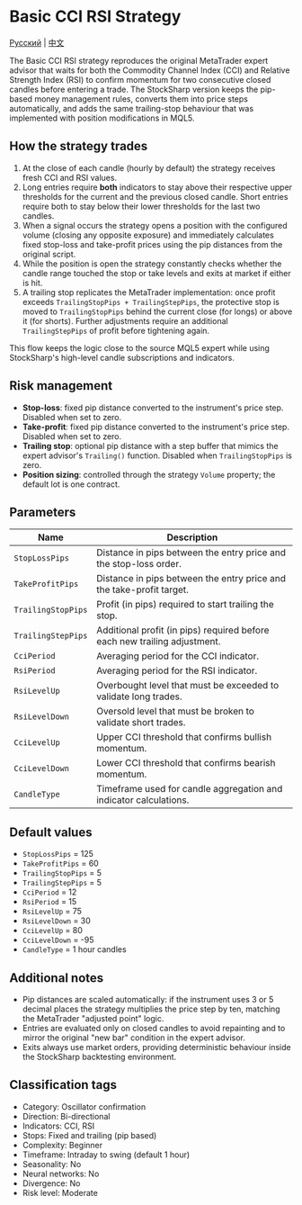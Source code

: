 # Basic CCI RSI Strategy
[Русский](README_ru.md) | [中文](README_cn.md)

The Basic CCI RSI strategy reproduces the original MetaTrader expert advisor that waits for both the Commodity Channel Index (CCI) and Relative Strength Index (RSI) to confirm momentum for two consecutive closed candles before entering a trade. The StockSharp version keeps the pip-based money management rules, converts them into price steps automatically, and adds the same trailing-stop behaviour that was implemented with position modifications in MQL5.

## How the strategy trades

1. At the close of each candle (hourly by default) the strategy receives fresh CCI and RSI values.
2. Long entries require **both** indicators to stay above their respective upper thresholds for the current and the previous closed candle. Short entries require both to stay below their lower thresholds for the last two candles.
3. When a signal occurs the strategy opens a position with the configured volume (closing any opposite exposure) and immediately calculates fixed stop-loss and take-profit prices using the pip distances from the original script.
4. While the position is open the strategy constantly checks whether the candle range touched the stop or take levels and exits at market if either is hit.
5. A trailing stop replicates the MetaTrader implementation: once profit exceeds `TrailingStopPips + TrailingStepPips`, the protective stop is moved to `TrailingStopPips` behind the current close (for longs) or above it (for shorts). Further adjustments require an additional `TrailingStepPips` of profit before tightening again.

This flow keeps the logic close to the source MQL5 expert while using StockSharp's high-level candle subscriptions and indicators.

## Risk management

- **Stop-loss**: fixed pip distance converted to the instrument's price step. Disabled when set to zero.
- **Take-profit**: fixed pip distance converted to the instrument's price step. Disabled when set to zero.
- **Trailing stop**: optional pip distance with a step buffer that mimics the expert advisor's `Trailing()` function. Disabled when `TrailingStopPips` is zero.
- **Position sizing**: controlled through the strategy `Volume` property; the default lot is one contract.

## Parameters

| Name | Description |
| --- | --- |
| `StopLossPips` | Distance in pips between the entry price and the stop-loss order. |
| `TakeProfitPips` | Distance in pips between the entry price and the take-profit target. |
| `TrailingStopPips` | Profit (in pips) required to start trailing the stop. |
| `TrailingStepPips` | Additional profit (in pips) required before each new trailing adjustment. |
| `CciPeriod` | Averaging period for the CCI indicator. |
| `RsiPeriod` | Averaging period for the RSI indicator. |
| `RsiLevelUp` | Overbought level that must be exceeded to validate long trades. |
| `RsiLevelDown` | Oversold level that must be broken to validate short trades. |
| `CciLevelUp` | Upper CCI threshold that confirms bullish momentum. |
| `CciLevelDown` | Lower CCI threshold that confirms bearish momentum. |
| `CandleType` | Timeframe used for candle aggregation and indicator calculations. |

## Default values

- `StopLossPips` = 125
- `TakeProfitPips` = 60
- `TrailingStopPips` = 5
- `TrailingStepPips` = 5
- `CciPeriod` = 12
- `RsiPeriod` = 15
- `RsiLevelUp` = 75
- `RsiLevelDown` = 30
- `CciLevelUp` = 80
- `CciLevelDown` = -95
- `CandleType` = 1 hour candles

## Additional notes

- Pip distances are scaled automatically: if the instrument uses 3 or 5 decimal places the strategy multiplies the price step by ten, matching the MetaTrader "adjusted point" logic.
- Entries are evaluated only on closed candles to avoid repainting and to mirror the original "new bar" condition in the expert advisor.
- Exits always use market orders, providing deterministic behaviour inside the StockSharp backtesting environment.

## Classification tags

- Category: Oscillator confirmation
- Direction: Bi-directional
- Indicators: CCI, RSI
- Stops: Fixed and trailing (pip based)
- Complexity: Beginner
- Timeframe: Intraday to swing (default 1 hour)
- Seasonality: No
- Neural networks: No
- Divergence: No
- Risk level: Moderate
